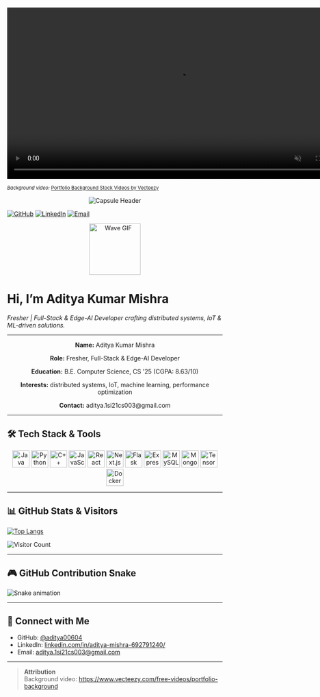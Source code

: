 <!-- ================= Looping Background Video Banner ================= -->
<p align="center">
  <video autoplay loop muted playsinline width="800">
    <source src="assets/video.mp4" type="video/mp4">
    Your browser does not support the video tag.
  </video>
  <p style="font-size:0.8em; margin-top:0.5em;">
    <em>Background video:</em> <a href="https://www.vecteezy.com/free-videos/portfolio-background">Portfolio Background Stock Videos by Vecteezy</a>
  </p>
</p>

<!-- ================= Capsule Render Animated Header ================= -->
<p align="center">
  <img src="https://capsule-render.vercel.app/api?text=Hey%20Everyone!🕹️&animation=fadeIn&type=waving&color=gradient&height=100" alt="Capsule Header" />
</p>

<!-- ================= Social Icon Links ================= -->
<p align="left">
  <a href="https://github.com/aditya00604"><img src="https://img.shields.io/badge/GitHub-181717?style=for-the-badge&logo=github&logoColor=white" alt="GitHub" /></a>
  <a href="https://www.linkedin.com/in/aditya-mishra-692791240/"><img src="https://img.shields.io/badge/LinkedIn-0A66C2?style=for-the-badge&logo=linkedin&logoColor=white" alt="LinkedIn" /></a>
  <a href="mailto:aditya.1si21cs003@gmail.com"><img src="https://img.shields.io/badge/Email-D14836?style=for-the-badge&logo=gmail&logoColor=white" alt="Email" /></a>
</p>

<!-- ================= Wave GIF & Introduction ================= -->
<p align="center">
  <img src="https://media.giphy.com/media/M9gbBd9nbDrOTu1Mqx/giphy.gif" width="120" alt="Wave GIF" />
  <h1>Hi, I’m Aditya Kumar Mishra</h1>
  <p><em>Fresher | Full-Stack & Edge-AI Developer crafting distributed systems, IoT & ML-driven solutions.</em></p>
</p>

---

<!-- ================= About Section ================= -->
<div align="center">
  <p><strong>Name:</strong> Aditya Kumar Mishra</p>
  <p><strong>Role:</strong> Fresher, Full-Stack & Edge-AI Developer</p>
  <p><strong>Education:</strong> B.E. Computer Science, CS '25 (CGPA: 8.63/10)</p>
  <p><strong>Interests:</strong> distributed systems, IoT, machine learning, performance optimization</p>
  <p><strong>Contact:</strong> aditya.1si21cs003@gmail.com</p>
</div>

---

## 🛠️ Tech Stack & Tools
<p align="center">
  <img src="https://cdn.jsdelivr.net/gh/devicons/devicon/icons/java/java-original.svg" alt="Java" width="40" />
  <img src="https://cdn.jsdelivr.net/gh/devicons/devicon/icons/python/python-original.svg" alt="Python" width="40" />
  <img src="https://cdn.jsdelivr.net/gh/devicons/devicon/icons/cplusplus/cplusplus-original.svg" alt="C++" width="40" />
  <img src="https://cdn.jsdelivr.net/gh/devicons/devicon/icons/javascript/javascript-original.svg" alt="JavaScript" width="40" />
  <img src="https://cdn.jsdelivr.net/gh/devicons/devicon/icons/react/react-original.svg" alt="React" width="40" />
  <img src="https://cdn.jsdelivr.net/gh/devicons/devicon/icons/nextjs/nextjs-original.svg" alt="Next.js" width="40" />
  <img src="https://cdn.jsdelivr.net/gh/devicons/devicon/icons/flask/flask-original.svg" alt="Flask" width="40" />
  <img src="https://cdn.jsdelivr.net/gh/devicons/devicon/icons/express/express-original.svg" alt="Express.js" width="40" />
  <img src="https://cdn.jsdelivr.net/gh/devicons/devicon/icons/mysql/mysql-original.svg" alt="MySQL" width="40" />
  <img src="https://cdn.jsdelivr.net/gh/devicons/devicon/icons/mongodb/mongodb-original.svg" alt="MongoDB" width="40" />
  <img src="https://cdn.jsdelivr.net/gh/devicons/devicon/icons/tensorflow/tensorflow-original.svg" alt="TensorFlow" width="40" />
  <img src="https://cdn.jsdelivr.net/gh/devicons/devicon/icons/docker/docker-original.svg" alt="Docker" width="40" />
</p>

---

## 📊 GitHub Stats & Visitors

[![Top Langs](https://github-readme-stats.vercel.app/api/top-langs/?username=aditya00604&layout=compact&theme=dark)](https://github.com/aditya00604)

![Visitor Count](https://profile-counter.glitch.me/aditya00604/count.svg)

---

## 🎮 GitHub Contribution Snake

![Snake animation](assets/github-contribution-grid-snake.svg)

---

## 🔗 Connect with Me
- GitHub: [@aditya00604](https://github.com/aditya00604)
- LinkedIn: [linkedin.com/in/aditya-mishra-692791240/](https://linkedin.com/in/aditya-mishra-692791240/)
- Email: aditya.1si21cs003@gmail.com

---

> **Attribution**  
> Background video: https://www.vecteezy.com/free-videos/portfolio-background
